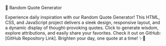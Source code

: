 🚀 Random Quote Generator

Experience daily inspiration with our Random Quote Generator! This HTML, CSS, and JavaScript project delivers a sleek design, responsive layout, and a dynamic display of thought-provoking quotes. Click to generate wisdom, explore attributions, and easily share your favorites. Check it out on GitHub: [GitHub Repository Link]. Brighten your day, one quote at a time! ✨📜
